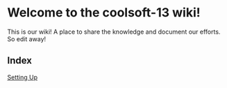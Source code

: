 # Welcome to the coolsoft-13 wiki!
This is our wiki! A place to share the knowledge and document our efforts. So edit away!

## Index
[Setting Up](setting-up)